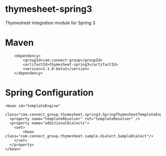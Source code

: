 thymesheet-spring3
==================

Thymesheet integration module for Spring 3

# Maven

		<dependency>
			<groupId>com.connect-group</groupId>
			<artifactId>thymesheet-spring3</artifactId>
			<version>2.1.0-beta2</version>
		</dependency>

# Spring Configuration

    <bean id="templateEngine"
          class="com.connect_group.thymesheet.spring3.SpringThymesheetTemplateEngine">
      <property name="templateResolver" ref="templateResolver" />
      <property name="additionalDialects">
        <set>
            <bean class="com.connect_group.thymesheet.sample.dialect.SampleDialect"/>
        </set>
      </property>
    </bean>
